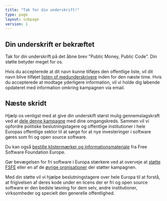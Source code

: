 ```yaml
---
title: "Tak for din underskrift!"
type: page
layout: subpage
version: 1
---
```


## Din underskrift er bekræftet

Tak for din underskrift på det åbne brev "Public Money, Public Code". Din støtte betyder meget for os.

Hvis du accepterede at dit navn kunne tilføjes den offentlige liste, vil dit navn blive tilføjet [listen of medunderskrivere](../all-signatures) inden for den næste time. Hvis du accepterede at modtage yderligere information, vil vi holde dig løbende opdateret med information omkring kampagnen via email.

## Næste skridt

Hjælp os venligst med at give din underskift størst mulig gennemslagskraft ved at [dele denne kampagne](../../#spread) med dine omgangskreds. Sammen vil vi opfordre politiske beslutningstagere og offentlige institutioner i hele Europas offentlige sektor til at sørge for at nye investeringer i software gøres som fri og open source software.

Du kan også [bestille klistermærker og informationsmateriale](https://fsfe.org/promo#pmpc) fra Free Software Foundation Europe.

Gør bevægelsen for fri software i Europa stærkere ved at overveje at [støtte FSFE](https://my.fsfe.org/donate?referrer=pmpc) eller en af de [øvrige orgnisationer](../../#organisations) der støtter kampagnen.

Med din støtte vil vi hjælpe beslutningstagere over hele Europa til at forstå, at frigivelsen af deres kode under en licens der er fri og open source software er den bedste løsning for dem selv, andre institutioner, virksomheder og specielt den generelle offentlighed.
